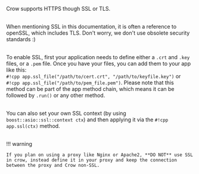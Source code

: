 Crow supports HTTPS though SSL or TLS.<br><br>

When mentioning SSL in this documentation, it is often a reference to openSSL, which includes TLS. Don't worry, we don't use obsolete security standards :)<br><br>

To enable SSL, first your application needs to define either a `.crt` and `.key` files, or a `.pem` file. Once you have your files, you can add them to your app like this:<br>
`#!cpp app.ssl_file("/path/to/cert.crt", "/path/to/keyfile.key")` or `#!cpp app.ssl_file("/path/to/pem_file.pem")`. Please note that this method can be part of the app method chain, which means it can be followed by `.run()` or any other method.<br><br>

You can also set your own SSL context (by using `boost::asio::ssl::context ctx`) and then applying it via the `#!cpp app.ssl(ctx)` method.<br><br>

!!! warning
    
    If you plan on using a proxy like Nginx or Apache2, **DO NOT** use SSL in crow, instead define it in your proxy and keep the connection between the proxy and Crow non-SSL.
